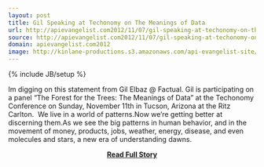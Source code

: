 ```yaml
---
layout: post
title: Gil Speaking at Techonomy on The Meanings of Data
url: http://apievangelist.com2012/11/07/gil-speaking-at-techonomy-on-the-meanings-of-data/
source: http://apievangelist.com2012/11/07/gil-speaking-at-techonomy-on-the-meanings-of-data/
domain: apievangelist.com2012
image: http://kinlane-productions.s3.amazonaws.com/api-evangelist-site/blog/gil-elbaz-factual.jpg
---
```

{% include JB/setup %}<p>Im digging on this statement from Gil Elbaz @ Factual. Gil is participating on a panel “The Forest for the Trees: The Meanings of Data” at the Techonomy Conference on Sunday, November 11th in Tucson, Arizona at the Ritz Carlton.  We live in a world of patterns.Now we’re getting better at discerning them.As we see the big patterns in human behavior, and in the movement of money, products, jobs, weather, energy, disease, and even molecules and stars, a new era of understanding dawns.</p>
<center><p><a href="http://apievangelist.com2012/11/07/gil-speaking-at-techonomy-on-the-meanings-of-data/" style='padding:25px; font-sze:18px; font-weight: bold;'>Read Full Story</a></p></center>
